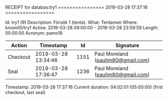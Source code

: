RECEIPT for databas:try1
================ 2019-03-28 17:37:16 =================

Id:          try1 (9)
Description: Försök 1 (tenta).
What:        Tentamen
Where:       kmom10/try1
Active:      2019-03-28 09:00:00 - 2019-03-28 23:59:59
Length:      05:00:00
Acronym:     pamo18

| Action   | Timestamp           | Id    | Signature |
|----------|---------------------|-------|-----------|
| Checkout | 2019-03-28 13:34:46 |  1151 | Paul Moreland (pauljm80@gmail.com) |
| Seal     | 2019-03-28 17:36:47 |  1236 | Paul Moreland (pauljm80@gmail.com) |

Timestamp:        2019-03-28 17:37:16
Current duration: 04:02:01 (05:00:00) (first checkout, last seal)

